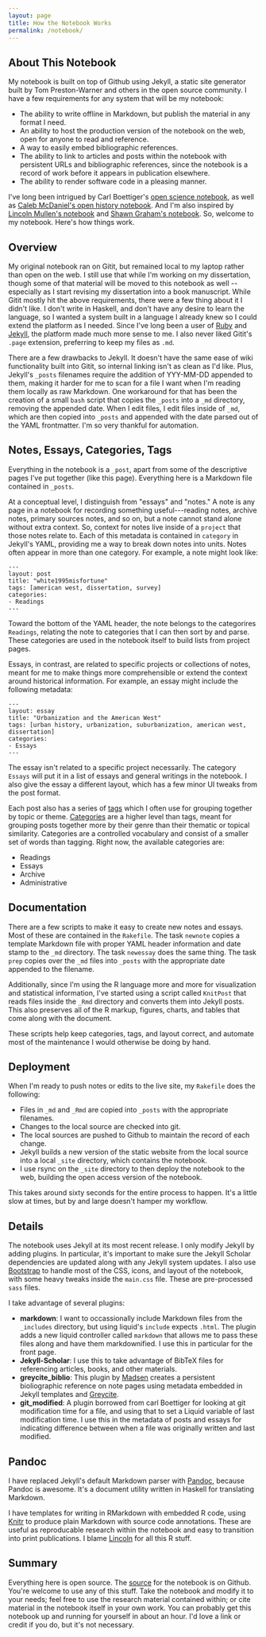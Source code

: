```yaml
---
layout: page
title: How the Notebook Works
permalink: /notebook/
---
```


## About This Notebook

My notebook is built on top of Github using Jekyll, a static site generator built by Tom Preston-Warner and others in the open source community. I have a few requirements for any system that will be my notebook:

- The ability to write offline in Markdown, but publish the material in any format I need.
- An ability to host the production version of the notebook on the web, open for anyone to read and reference.
- A way to easily embed bibliographic references.
- The ability to link to articles and posts within the notebook with persistent URLs and bibliographic references, since the notebook is a record of work before it appears in publication elsewhere.
- The ability to render software code in a pleasing manner.

I've long been intrigued by Carl Boettiger's [open science notebook](http://carlboettiger.info), as well as [Caleb McDaniel's open history notebook](). And I'm also inspired by [Lincoln Mullen's notebook](http://notebook.lincolnmullen.com) and [Shawn Graham's notebook](). So, welcome to my notebook. Here's how things work.

## Overview

My original notebook ran on Gitit, but remained local to my laptop rather than open on the web. I still use that while I'm working on my dissertation, though some of that material will be moved to this notebook as well -- especially as I start revising my dissertation into a book manuscript. While Gitit mostly hit the above requirements, there were a few thing about it I didn't like. I don't write in Haskell, and don't have any desire to learn the language, so I wanted a system built in a language I already knew so I could extend the platform as I needed. Since I've long been a user of [Ruby]() and [Jekyll](), the platform made much more sense to me. I also never liked Gitit's `.page` extension, preferring to keep my files as `.md`.

There are a few drawbacks to Jekyll. It doesn't have the same ease of wiki functionality built into Gitit, so internal linking isn't as clean as I'd like. Plus, Jekyll's `_posts` filenames require the addition of YYY-MM-DD appended to them, making it harder for me to scan for a file I want when I'm reading them locally as raw Markdown. One workaround for that has been the creation of a small `bash` script that copies the `_posts` into a `_md` directory, removing the appended date. When I edit files, I edit files inside of `_md`, which are then copied into `_posts` and appended with the date parsed out of the YAML frontmatter. I'm so very thankful for automation.

## Notes, Essays, Categories, Tags

Everything in the notebook is a `_post`, apart from some of the descriptive pages I've put together (like this page). Everything here is a Markdown file contained in `_posts`.

At a conceptual level, I distinguish from "essays" and "notes." A note is any page in a notebook for recording something useful---reading notes, archive notes, primary sources notes, and so on, but a note cannot stand alone without extra context. So, context for notes live inside of a `project` that those notes relate to. Each of this metadata is contained in `category` in Jekyll's YAML, providing me a way to break down notes into units. Notes often appear in more than one category. For example, a note might look like:

~~~
---
layout: post
title: "white1995misfortune"
tags: [american west, dissertation, survey]
categories:
- Readings
---
~~~

Toward the bottom of the YAML header, the note belongs to the categorires `Readings`, relating the note to categories that I can then sort by and parse. These categories are used in the notebook itself to build lists from project pages.

Essays, in contrast, are related to specific projects or collections of notes, meant for me to make things more comprehensible or extend the context around historical information. For example, an essay might include the following metadata:

~~~
---
layout: essay
title: "Urbanization and the American West"
tags: [urban history, urbanization, suburbanization, american west, dissertation]
categories:
- Essays
---
~~~

The essay isn't related to a specific project necessarily. The category `Essays` will put it in a list of essays and general writings in the notebook. I also give the essay a different layout, which has a few minor UI tweaks from the post format.

Each post also has a series of [tags](/tagged/) which I often use for grouping together by topic or theme. [Categories](/categories/) are a higher level than tags, meant for grouping posts together more by their genre than their thematic or topical similarity. Categories are a controlled vocabulary and consist of a smaller set of words than tagging. Right now, the available categories are:

- Readings
- Essays
- Archive
- Administrative

## Documentation

There are a few scripts to make it easy to create new notes and essays. Most of these are contained in the `Rakefile`. The task `newnote` copies a template Markdown file with proper YAML header information and date stamp to the `_md` directory. The task `newessay` does the same thing. The task `prep` copies over the `_md` files into `_posts` with the appropriate date appended to the filename.

Additionally, since I'm using the R language more and more for visualization and statistical information, I've started using a script called `KnitPost` that reads files inside the `_Rmd` directory and converts them into Jekyll posts. This also preserves all of the R markup, figures, charts, and tables that come along with the document.

These scripts help keep categories, tags, and layout correct, and automate most of the maintenance I would otherwise be doing by hand.


## Deployment

When I'm ready to push notes or edits to the live site, my `Rakefile` does the following:

- Files in `_md` and `_Rmd` are copied into `_posts` with the appropriate filenames.
- Changes to the local source are checked into git.
- The local sources are pushed to Github to maintain the record of each change.
- Jekyll builds a new version of the static website from the local source into a local `_site` directory, which contains the notebook.
- I use rsync on the `_site` directory to then deploy the notebook to the web, building the open access version of the notebook.

This takes around sixty seconds for the entire process to happen. It's a little slow at times, but by and large doesn't hamper my workflow.

## Details

The notebook uses Jekyll at its most recent release. I only modify Jekyll by adding plugins. In particular, it's important to make sure the Jekyll Scholar dependencies are updated along with any Jekyll system updates. I also use [Bootstrap]() to handle most of the CSS, icons, and layout of the notebook, with some heavy tweaks inside the `main.css` file. These are pre-processed `sass` files.

I take advantage of several plugins:

- **markdown**: I want to occassionally include Markdown files from the `_includes` directory, but using liquid's `include` expects `.html`. The plugin adds a new liquid controller called `markdown` that allows me to pass these files along and have them markdownified. I use this in particular for the front page.
- **Jekyll-Scholar**: I use this to take advantage of BibTeX files for referencing articles, books, and other materials.
- **greycite_biblio**: This plugin by [Madsen](http://github.com/mmadsen) creates a persistent bioliographic reference on note pages using metadata embedded in Jekyll templates and [Greycite](http://greycite.knowledgeblog.org/).
- **git_modified**: A plugin borrowed from carl Boettiger for looking at git modification time for a file, and using that to set a Liquid variable of last modification time. I use this in the metadata of posts and essays for indicating difference between when a file was originally written and last modified.

## Pandoc

I have replaced Jekyll's default Markdown parser with [Pandoc](http://johnmacfarlane.net/pandoc/), because Pandoc is awesome. It's a document utility written in Haskell for translating Markdown.

I have templates for writing in RMarkdown with embedded R code, using [Knitr]() to produce plain Markdown with source code annotations. These are useful as reproducable research within the notebook and easy to transition into print publications. I blame [Lincoln](http://lincolnmullen.com) for all this R stuff.

## Summary

Everything here is open source. The [source](http://github.com/hepplerj/notebook) for the notebook is on Github. You're welcome to use any of this stuff. Take the notebook and modify it to your needs; feel free to use the research material contained within; or cite material in the notebook itself in your own work. You can probably get this notebook up and running for yourself in about an hour. I'd love a link or credit if you do, but it's not necessary.